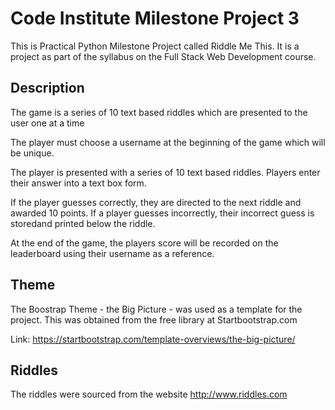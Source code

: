 # Code Institute Milestone Project 3

This is Practical Python Milestone Project called Riddle Me This. It is a project as part of the syllabus on the Full Stack Web Development course.

## Description

The game is a series of 10 text based riddles which are presented to the user one at a time

The player must choose a username at the beginning of the game which will be unique. 

The player is presented with a series of 10 text based riddles. Players enter their answer into a text box form. 

If the player guesses correctly, they are directed to the next riddle and awarded 10 points. 
If a player guesses incorrectly, their incorrect guess is storedand printed below the riddle.

At the end of the game, the players score will be recorded on the leaderboard using their username as a reference.

## Theme

The Boostrap Theme - the Big Picture - was used as a template for the project. This was obtained from the free library at Startbootstrap.com

Link: https://startbootstrap.com/template-overviews/the-big-picture/

## Riddles

The riddles were sourced from the website http://www.riddles.com

